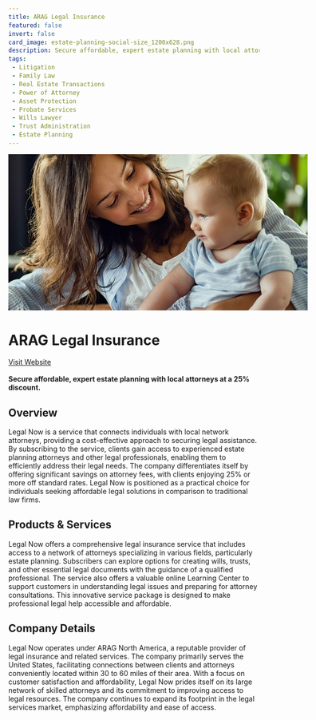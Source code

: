 ```yaml
---
title: ARAG Legal Insurance
featured: false
invert: false
card_image: estate-planning-social-size_1200x628.png
description: Secure affordable, expert estate planning with local attorneys at a 25% discount.
tags: 
 - Litigation
 - Family Law
 - Real Estate Transactions
 - Power of Attorney
 - Asset Protection
 - Probate Services
 - Wills Lawyer
 - Trust Administration
 - Estate Planning
---
```


<div align="center">
<a href="https://www.araglegal.com/individuals/estate-planning">
<img src="estate-planning-social-size_1200x628.png" alt="Logo" style="min-width: 200px; max-width: 600px; height: auto;" >
</a>
</div>

# ARAG Legal Insurance
<a href="https://www.araglegal.com/individuals/estate-planning">Visit Website</a>
<br>
<br>
**Secure affordable, expert estate planning with local attorneys at a 25% discount.**

## Overview
Legal Now is a service that connects individuals with local network attorneys, providing a cost-effective approach to securing legal assistance. By subscribing to the service, clients gain access to experienced estate planning attorneys and other legal professionals, enabling them to efficiently address their legal needs. The company differentiates itself by offering significant savings on attorney fees, with clients enjoying 25% or more off standard rates. Legal Now is positioned as a practical choice for individuals seeking affordable legal solutions in comparison to traditional law firms.
## Products & Services 
Legal Now offers a comprehensive legal insurance service that includes access to a network of attorneys specializing in various fields, particularly estate planning. Subscribers can explore options for creating wills, trusts, and other essential legal documents with the guidance of a qualified professional. The service also offers a valuable online Learning Center to support customers in understanding legal issues and preparing for attorney consultations. This innovative service package is designed to make professional legal help accessible and affordable.
## Company Details 
Legal Now operates under ARAG North America, a reputable provider of legal insurance and related services. The company primarily serves the United States, facilitating connections between clients and attorneys conveniently located within 30 to 60 miles of their area. With a focus on customer satisfaction and affordability, Legal Now prides itself on its large network of skilled attorneys and its commitment to improving access to legal resources. The company continues to expand its footprint in the legal services market, emphasizing affordability and ease of access.


